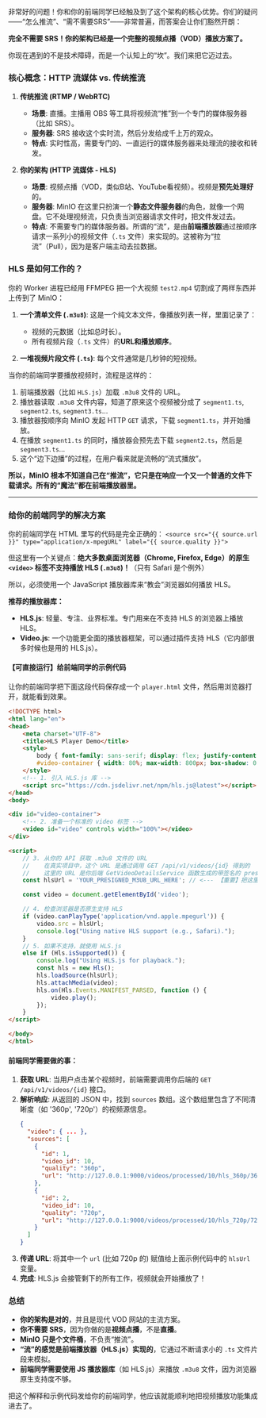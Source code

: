 非常好的问题！你和你的前端同学已经触及到了这个架构的核心优势。你们的疑问——“怎么推流”、“需不需要SRS”——非常普遍，而答案会让你们豁然开朗：

**完全不需要 SRS！你的架构已经是一个完整的视频点播（VOD）播放方案了。**

你现在遇到的不是技术障碍，而是一个认知上的“坎”。我们来把它迈过去。

### 核心概念：HTTP 流媒体 vs. 传统推流

1.  **传统推流 (RTMP / WebRTC)**
    *   **场景**: 直播。主播用 OBS 等工具将视频流“推”到一个专门的媒体服务器（比如 SRS）。
    *   **服务器**: SRS 接收这个实时流，然后分发给成千上万的观众。
    *   **特点**: 实时性高，需要专门的、一直运行的媒体服务器来处理流的接收和转发。

2.  **你的架构 (HTTP 流媒体 - HLS)**
    *   **场景**: 视频点播（VOD，类似B站、YouTube看视频）。视频是**预先处理好**的。
    *   **服务器**: MinIO 在这里只扮演一个**静态文件服务器**的角色，就像一个网盘。它不处理视频流，只负责当浏览器请求文件时，把文件发过去。
    *   **特点**: 不需要专门的媒体服务器。所谓的“流”，是由**前端播放器**通过按顺序请求一系列小的视频文件（`.ts` 文件）来实现的。这被称为“拉流”（Pull），因为是客户端主动去拉数据。

### HLS 是如何工作的？

你的 Worker 进程已经用 FFMPEG 把一个大视频 `test2.mp4` 切割成了两样东西并上传到了 MinIO：

1.  **一个清单文件 (`.m3u8`)**: 这是一个纯文本文件，像播放列表一样，里面记录了：
    *   视频的元数据（比如总时长）。
    *   所有视频片段（`.ts` 文件）的**URL和播放顺序**。

2.  **一堆视频片段文件 (`.ts`)**: 每个文件通常是几秒钟的短视频。

当你的前端同学要播放视频时，流程是这样的：

1.  前端播放器（比如 `HLS.js`）加载 `.m3u8` 文件的 URL。
2.  播放器读取 `.m3u8` 文件内容，知道了原来这个视频被分成了 `segment1.ts`, `segment2.ts`, `segment3.ts`...
3.  播放器按顺序向 MinIO 发起 HTTP `GET` 请求，下载 `segment1.ts`，并开始播放。
4.  在播放 `segment1.ts` 的同时，播放器会预先去下载 `segment2.ts`，然后是 `segment3.ts`...
5.  这个“边下边播”的过程，在用户看来就是流畅的“流式播放”。

**所以，MinIO 根本不知道自己在“推流”，它只是在响应一个又一个普通的文件下载请求。所有的“魔法”都在前端播放器里。**

---

### 给你的前端同学的解决方案

你的前端同学在 HTML 里写的代码是完全正确的：
`<source src="{{ source.url }}" type="application/x-mpegURL" label="{{ source.quality }}">`

但这里有一个关键点：**绝大多数桌面浏览器（Chrome, Firefox, Edge）的原生 `<video>` 标签不支持播放 HLS (`.m3u8`)！**（只有 Safari 是个例外）

所以，必须使用一个 JavaScript 播放器库来“教会”浏览器如何播放 HLS。

**推荐的播放器库：**

*   **HLS.js**: 轻量、专注、业界标准。专门用来在不支持 HLS 的浏览器上播放 HLS。
*   **Video.js**: 一个功能更全面的播放器框架，可以通过插件支持 HLS（它内部很多时候也是用的 HLS.js）。

#### 【可直接运行】给前端同学的示例代码

让你的前端同学把下面这段代码保存成一个 `player.html` 文件，然后用浏览器打开，就能看到效果。

```html
<!DOCTYPE html>
<html lang="en">
<head>
    <meta charset="UTF-8">
    <title>HLS Player Demo</title>
    <style>
        body { font-family: sans-serif; display: flex; justify-content: center; align-items: center; height: 100vh; margin: 0; background: #f0f0f0; }
        #video-container { width: 80%; max-width: 800px; box-shadow: 0 4px 15px rgba(0,0,0,0.2); }
    </style>
    <!-- 1. 引入 HLS.js 库 -->
    <script src="https://cdn.jsdelivr.net/npm/hls.js@latest"></script>
</head>
<body>

<div id="video-container">
    <!-- 2. 准备一个标准的 video 标签 -->
    <video id="video" controls width="100%"></video>
</div>

<script>
    // 3. 从你的 API 获取 .m3u8 文件的 URL
    //    在真实项目中，这个 URL 是通过调用 GET /api/v1/videos/{id} 得到的
    //    这里的 URL 是你后端 GetVideoDetailsService 函数生成的带签名的 presignedURL
    const hlsUrl = 'YOUR_PRESIGNED_M3U8_URL_HERE'; // <--- 【重要】把这里换成你的 URL

    const video = document.getElementById('video');

    // 4. 检查浏览器是否原生支持 HLS
    if (video.canPlayType('application/vnd.apple.mpegurl')) {
        video.src = hlsUrl;
        console.log("Using native HLS support (e.g., Safari).");
    } 
    // 5. 如果不支持，就使用 HLS.js
    else if (Hls.isSupported()) {
        console.log("Using HLS.js for playback.");
        const hls = new Hls();
        hls.loadSource(hlsUrl);
        hls.attachMedia(video);
        hls.on(Hls.Events.MANIFEST_PARSED, function () {
            video.play();
        });
    }
</script>

</body>
</html>
```

#### 前端同学需要做的事：

1.  **获取 URL**: 当用户点击某个视频时，前端需要调用你后端的 `GET /api/v1/videos/{id}` 接口。
2.  **解析响应**: 从返回的 JSON 中，找到 `sources` 数组。这个数组里包含了不同清晰度（如 '360p', '720p'）的视频源信息。
    ```json
    {
      "video": { ... },
      "sources": [
        {
          "id": 1,
          "video_id": 10,
          "quality": "360p",
          "url": "http://127.0.0.1:9000/videos/processed/10/hls_360p/360p.m3u8?X-Amz-Algorithm=..."
        },
        {
          "id": 2,
          "video_id": 10,
          "quality": "720p",
          "url": "http://127.0.0.1:9000/videos/processed/10/hls_720p/720p.m3u8?X-Amz-Algorithm=..."
        }
      ]
    }
    ```
3.  **传递 URL**: 将其中一个 `url` (比如 720p 的) 赋值给上面示例代码中的 `hlsUrl` 变量。
4.  **完成**: HLS.js 会接管剩下的所有工作，视频就会开始播放了！

### 总结

*   **你的架构是对的**，并且是现代 VOD 网站的主流方案。
*   **你不需要 SRS**，因为你做的是**视频点播**，不是**直播**。
*   **MinIO 只是个文件桶**，不负责“推流”。
*   **“流”的感觉是前端播放器（HLS.js）实现的**，它通过不断请求小的 `.ts` 文件片段来模拟。
*   **前端同学需要使用 JS 播放器库**（如 HLS.js）来播放 `.m3u8` 文件，因为浏览器原生支持度不够。

把这个解释和示例代码发给你的前端同学，他应该就能顺利地把视频播放功能集成进去了。
